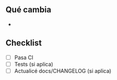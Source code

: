 ## Qué cambia
-

## Checklist
- [ ] Pasa CI
- [ ] Tests (si aplica)
- [ ] Actualicé docs/CHANGELOG (si aplica)
